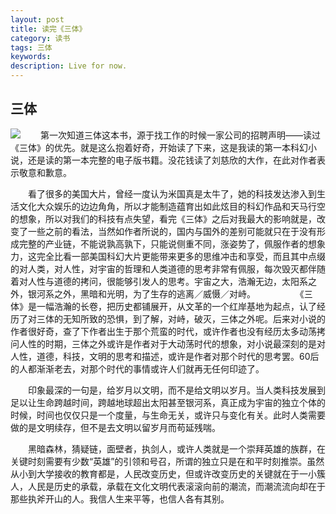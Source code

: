 ```yaml
---
layout: post
title: 读完《三体》
category: 读书
tags: 三体
keywords: 
description: Live for now.
---
```

## 三体
![](http://e.hiphotos.baidu.com/baike/s%3D500/sign=5acdc0a1b1003af349badc60052bc619/4ec2d5628535e5dd8b0f857771c6a7efce1b6272.jpg)
　　第一次知道三体这本书，源于找工作的时候一家公司的招聘声明——读过《三体》的优先。就是这么抱着好奇，开始读了下来，这是我读的第一本科幻小说，还是读的第一本完整的电子版书籍。没花钱读了刘慈欣的大作，在此对作者表示敬意和歉意。　

　　看了很多的美国大片，曾经一度认为米国真是太牛了，她的科技发达渗入到生活文化大众娱乐的边边角角，所以才能制造蕴育出如此炫目的科幻作品和天马行空的想象，所以对我们的科技有点失望，看完《三体》之后对我最大的影响就是，改变了一些之前的看法，当然如作者所说的，国内与国外的差别可能就只在于没有形成完整的产业链，不能说孰高孰下，只能说侧重不同，涨姿势了，佩服作者的想象力，这完全比看一部美国科幻大片更能带来更多的思维冲击和享受，而且其中点缀的对人类，对人性，对宇宙的哲理和人类道德的思考非常有佩服，每次毁灭都伴随着对人性与道德的拷问，很能够引发人的思考。宇宙之大，浩瀚无边，太阳系之外，银河系之外，黑暗和光明，为了生存的逃离／威慑／对峙。　
　　
　　《三体》是一幅浩瀚的长卷，把历史都铺展开，从文革的一个红岸基地为起点，认了经历了对三体的无知所致的恐惧，到了解，对峙，破灭，三体之外呢。后来对小说的作者很好奇，查了下作者出生于那个荒蛮的时代，或许作者也没有经历太多动荡拷问人性的时期，三体之外或许是作者对于大动荡时代的想象，对小说最深刻的是对人性，道德，科技，文明的思考和描述，或许是作者对那个时代的思考罢。60后的人都渐渐老去，对那个时代的事情或许人们就再无任何印迹了。　　　

　　印象最深的一句是，给岁月以文明，而不是给文明以岁月。当人类科技发展到足以让生命跨越时间，跨越地球超出太阳甚至银河系，真正成为宇宙的独立个体的时候，时间也仅仅只是一个度量，与生命无关，或许只与变化有关。此时人类需要做的是文明续存，但不是去文明以留岁月而苟延残喘。　　　　

　　黑暗森林，猜疑链，面壁者，执剑人，或许人类就是一个崇拜英雄的族群，在关键时刻需要有少数“英雄”的引领和号召，所谓的独立只是在和平时刻推崇。虽然从小到大学接收的教育都是，人民改变历史，但或许改变历史的关键就在于一小簇人，人民是历史的承载，承载在文化文明代表滚滚向前的潮流，而潮流流向却在于那些执斧开山的人。我信人生来平等，也信人各有其别。
